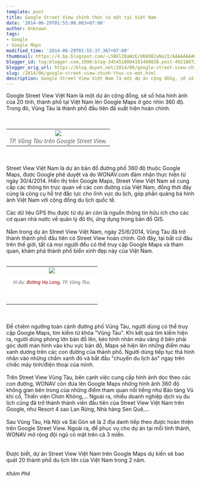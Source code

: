 ```yaml
---
template: post
title: Google Street View chính thức có mặt tại Việt Nam
date: '2014-06-29T01:55:00.003+07:00'
author: Unknown
tags:
- Google
- Google Maps
modified_time: '2014-06-29T01:55:37.367+07:00'
thumbnail: https://4.bp.blogspot.com/-LSNXlZ0aWzE/U68O82yNa2I/AAAAAAAAGu0/XTk0S2KEiZ8/s1600/1403849746-vt1_EIZZ.jpg.jpg
blogger_id: tag:blogger.com,1999:blog-3454518094181460838.post-4921887272924702246
blogger_orig_url: https://blog.duyet.net/2014/06/google-street-view-chinh-thuc-co-mat.html
slug: /2014/06/google-street-view-chinh-thuc-co-mat.html
description: Google Street View Việt Nam là một dự án cộng đồng, sẽ số hóa hình ảnh của 20 tỉnh, thành phố tại Việt Nam lên Google Maps ở góc nhìn 360 độ.
---
```


Google Street View Việt Nam là một dự án cộng đồng, sẽ số hóa hình ảnh của 20 tỉnh, thành phố tại Việt Nam lên Google Maps ở góc nhìn 360 độ. Trong đó, Vũng Tàu là thành phố đầu tiên đã xuất hiện hoàn chỉnh.<a name='more'></a><div><br /></div><table align="center" cellpadding="0" cellspacing="0" class="tr-caption-container" style="margin-left: auto; margin-right: auto; text-align: center;"><tbody><tr><td style="text-align: center;"><a href="https://4.bp.blogspot.com/-LSNXlZ0aWzE/U68O82yNa2I/AAAAAAAAGu0/XTk0S2KEiZ8/s1600/1403849746-vt1_EIZZ.jpg.jpg" imageanchor="1" style="margin-left: auto; margin-right: auto;"><img border="0" src="https://4.bp.blogspot.com/-LSNXlZ0aWzE/U68O82yNa2I/AAAAAAAAGu0/XTk0S2KEiZ8/s1600/1403849746-vt1_EIZZ.jpg.jpg" /></a></td></tr><tr><td class="tr-caption" style="text-align: center;"><span style="background-color: white; color: #666666; font-family: 'Segoe UI', Arial, 'Helvetica Neue', Helvetica, sans-serif; font-style: italic; line-height: 15.6000003814697px; text-align: start;">TP. Vũng Tàu trên Google Street View.</span></td></tr></tbody></table><br /><br />Street View Việt Nam là dự án bản đồ đường phố 360 độ thuộc Google Maps, được Google phê duyệt và do WONAV.com đảm nhận thực hiện từ ngày 30/4/2014. Hiển thị trên Google Maps, Street View Việt Nam sẽ cung cấp các thông tin trực quan về các con đường của Việt Nam, đồng thời đây cũng là công cụ hỗ trợ đắc lực cho lĩnh vực du lịch, góp phần quảng bá hình ảnh Việt Nam với cộng đồng du lịch quốc tế.<br /><br />Các dữ liệu GPS thu được từ dự án còn là nguồn thông tin hữu ích cho các cơ quan nhà nước về quản lý đô thị, ứng dụng trong bản đồ GIS.<br /><br />Nằm trong dự án Street View Việt Nam, ngày 25/6/2014, Vũng Tàu đã trở thành thành phố đầu tiên có Street View hoàn chỉnh. Giờ đây, tại bất cứ đâu trên thế giới, tất cả mọi người đều có thể truy cập Google Maps và tham quan, khám phá thành phố biển xinh đẹp này của Việt Nam.<div><br /></div><table align="center" cellpadding="0" cellspacing="0" class="tr-caption-container" style="margin-left: auto; margin-right: auto; text-align: center;"><tbody><tr><td style="text-align: center;"><img border="0" src="https://4.bp.blogspot.com/-h8Z6WNMvBQ0/U68PP8BAUkI/AAAAAAAAGu8/WhfcJdj2exc/s1600/1403849762-vt2_RJLQ.jpg" style="margin-left: auto; margin-right: auto;" /></td></tr><tr><td class="tr-caption" style="text-align: center;"><div class="article-photo inlinephoto" style="background: rgb(255, 255, 255); border: 0px; font-family: 'Segoe UI', Arial, 'Helvetica Neue', Helvetica, sans-serif; font-size: 14px; line-height: 21.9200000762939px; margin: 0px 0px 15px; outline: 0px; padding: 0px; text-align: start; vertical-align: baseline;"><span class="fig" style="background: transparent; border: 0px; color: #666666; display: block; font-size: 13px; font-style: italic; line-height: 1.2em; margin: 0px; outline: 0px; padding: 10px; vertical-align: baseline;">Ví dụ:&nbsp;<a href="https://www.google.com/maps/views/view/113941337504478994905/gphoto/6021243888965930546?gl=us&amp;heading=320&amp;pitch=75&amp;fovy=75" style="background: transparent; border: 0px; color: #990000; margin: 0px; outline: 0px; padding: 0px; text-decoration: none; vertical-align: baseline;" target="_blank">đường Hạ Long</a>, TP. Vũng Tàu.</span><div><br /></div></div></td></tr></tbody></table><br /><br />Để chiêm ngưỡng toàn cảnh đường phố Vũng Tàu, người dùng có thể truy cập Google Maps, tìm kiếm từ khóa "Vũng Tàu". Khi kết quả tìm kiếm hiện ra, người dùng phóng lớn bản đồ lên, kéo hình nhân màu vàng ở bên phải góc dưới màn hình vào khu vực bản đồ, Maps sẽ hiện lên những điểm màu xanh dương trên các con đường của thành phố. Người dùng tiếp tục thả hình nhân vào những chấm xanh đó và bắt đầu "chuyến du lịch ảo" ngay trên chiếc máy tính/điện thoại của mình.<br /><br />Trên Street View Vũng Tàu, bên cạnh việc cung cấp hình ảnh dọc theo các con đường, WONAV còn đưa lên Google Maps những hình ảnh 360 độ không gian bên trong của những điểm tham quan nổi tiếng như Bảo tàng Vũ khí cổ, Thiền viện Chơn Không,… Ngoài ra, nhiều doanh nghiệp dịch vụ du lịch cũng đã trở thành thành viên đầu tiên của Street View Việt Nam trên Google, như Resort 4 sao Lan Rừng, Nhà hàng Sen Quê,…<br /><br />Sau Vũng Tàu, Hà Nội và Sài Gòn sẽ là 2 địa danh tiếp theo được hoàn thiện trên Google Street View. Ngoài ra, để phục vụ cho dự án tại mỗi tỉnh thành, WONAV mở rộng đội ngũ có mặt trên cả 3 miền.<br /><br /><br />Được biết, dự án Street View Việt Nam trên Google Maps dự kiến sẽ bao quát 20 thành phố du lịch lớn của Việt Nam trong 2 năm.<div><br /></div><div><i style="background: rgb(255, 255, 255); border: 0px; font-family: 'Segoe UI', Arial, 'Helvetica Neue', Helvetica, sans-serif; font-size: 14px; line-height: 21.9200000762939px; margin: 0px; outline: 0px; padding: 0px; text-align: right; vertical-align: baseline;">Khám Phá</i><br /><div><br /></div></div>